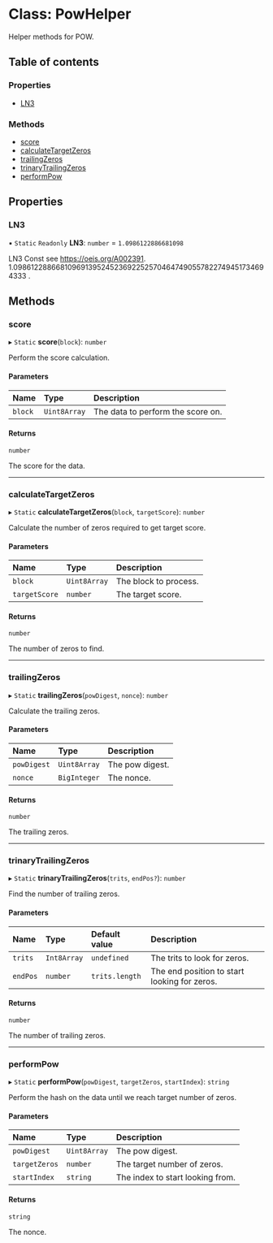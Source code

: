 # Class: PowHelper

Helper methods for POW.

## Table of contents

### Properties

- [LN3](PowHelper.md#ln3)

### Methods

- [score](PowHelper.md#score)
- [calculateTargetZeros](PowHelper.md#calculatetargetzeros)
- [trailingZeros](PowHelper.md#trailingzeros)
- [trinaryTrailingZeros](PowHelper.md#trinarytrailingzeros)
- [performPow](PowHelper.md#performpow)

## Properties

### LN3

▪ `Static` `Readonly` **LN3**: `number` = `1.0986122886681098`

LN3 Const see https://oeis.org/A002391.
1.098612288668109691395245236922525704647490557822749451734694333 .

## Methods

### score

▸ `Static` **score**(`block`): `number`

Perform the score calculation.

#### Parameters

| Name | Type | Description |
| :------ | :------ | :------ |
| `block` | `Uint8Array` | The data to perform the score on. |

#### Returns

`number`

The score for the data.

___

### calculateTargetZeros

▸ `Static` **calculateTargetZeros**(`block`, `targetScore`): `number`

Calculate the number of zeros required to get target score.

#### Parameters

| Name | Type | Description |
| :------ | :------ | :------ |
| `block` | `Uint8Array` | The block to process. |
| `targetScore` | `number` | The target score. |

#### Returns

`number`

The number of zeros to find.

___

### trailingZeros

▸ `Static` **trailingZeros**(`powDigest`, `nonce`): `number`

Calculate the trailing zeros.

#### Parameters

| Name | Type | Description |
| :------ | :------ | :------ |
| `powDigest` | `Uint8Array` | The pow digest. |
| `nonce` | `BigInteger` | The nonce. |

#### Returns

`number`

The trailing zeros.

___

### trinaryTrailingZeros

▸ `Static` **trinaryTrailingZeros**(`trits`, `endPos?`): `number`

Find the number of trailing zeros.

#### Parameters

| Name | Type | Default value | Description |
| :------ | :------ | :------ | :------ |
| `trits` | `Int8Array` | `undefined` | The trits to look for zeros. |
| `endPos` | `number` | `trits.length` | The end position to start looking for zeros. |

#### Returns

`number`

The number of trailing zeros.

___

### performPow

▸ `Static` **performPow**(`powDigest`, `targetZeros`, `startIndex`): `string`

Perform the hash on the data until we reach target number of zeros.

#### Parameters

| Name | Type | Description |
| :------ | :------ | :------ |
| `powDigest` | `Uint8Array` | The pow digest. |
| `targetZeros` | `number` | The target number of zeros. |
| `startIndex` | `string` | The index to start looking from. |

#### Returns

`string`

The nonce.
